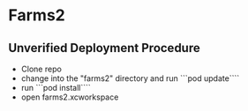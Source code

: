 # Farms2

## Unverified Deployment Procedure

- Clone repo
- change into the "farms2" directory and run ```pod update````
- run ```pod install````
- open farms2.xcworkspace
